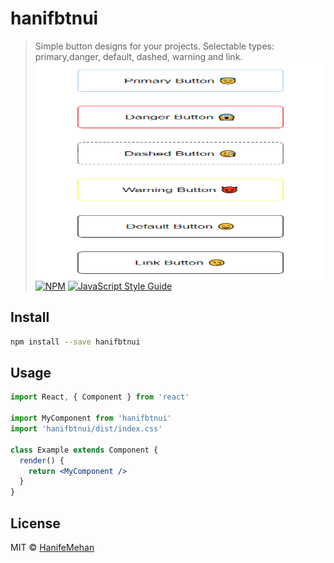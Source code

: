 # hanifbtnui

> Simple button designs for your projects. Selectable types: primary,danger, default, dashed, warning and link.
<img
  src="/src/img/btn.png"
  alt="Alt text"
  title="Optional title"
  style=" margin: 0 auto; width: 500px; height:350px; display:flex; justify-content: center;
">
[![NPM](https://img.shields.io/npm/v/hanifbtnui.svg)](https://www.npmjs.com/package/hanifbtnui) [![JavaScript Style Guide](https://img.shields.io/badge/code_style-standard-brightgreen.svg)](https://standardjs.com)

## Install

```bash
npm install --save hanifbtnui
```

## Usage

```jsx
import React, { Component } from 'react'

import MyComponent from 'hanifbtnui'
import 'hanifbtnui/dist/index.css'

class Example extends Component {
  render() {
    return <MyComponent />
  }
}
```

## License

MIT © [HanifeMehan](https://github.com/HanifeMehan)
